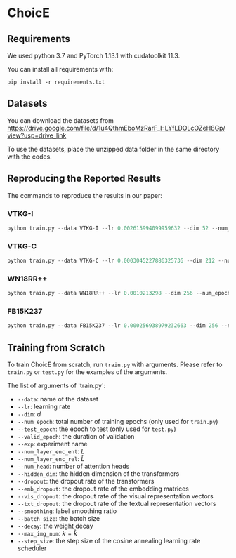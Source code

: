 # ChoicE

## Requirements

We used python 3.7 and PyTorch 1.13.1 with cudatoolkit 11.3.

You can install all requirements with:

```shell
pip install -r requirements.txt
```

## Datasets

You can download the datasets from https://drive.google.com/file/d/1u4QthmEboMzRarF_HLYfLDOLcOZeH8Gp/view?usp=drive_link

To use the datasets, place the unzipped data folder in the same directory with the codes. 

## Reproducing the Reported Results

The commands to reproduce the results in our paper:

### VTKG-I

```python
python train.py --data VTKG-I --lr 0.002615994099959632 --dim 52 --num_epoch 150 --valid_epoch 5 --exp best --num_layer_enc_ent 2 --num_layer_enc_rel 2  --num_head 4 --hidden_dim 1246 --dropout 0.083 --emb_dropout 0.63 --vis_dropout 0.47 --txt_dropout 0.37   --smoothing 0.0 --batch_size 128 --decay 0.0 --max_img_num 10 --step_size 50
```

### VTKG-C

```python
python train.py --data VTKG-C --lr 0.0003045227886325736 --dim 212 --num_epoch 150 --valid_epoch 50 --exp best --num_layer_enc_ent 2 --num_layer_enc_rel 1  --num_head 4 --hidden_dim 1433 --dropout 0.08674025072489311 --emb_dropout 0.7432796345246652 --vis_dropout 0.17099615442602828 --txt_dropout 0.04419803944359779   --smoothing 0.0 --batch_size 512 --decay 0.0 --max_img_num 1 --step_size 50
```

### WN18RR++

```python
python train.py --data WN18RR++ --lr 0.0010213298 --dim 256 --num_epoch 750 --valid_epoch 50 --exp best --num_layer_enc_ent 2 --num_layer_enc_rel 1 --num_layer_dec 1  --num_head 16 --hidden_dim 2048 --dropout 0.1 --emb_dropout 0.9 --vis_dropout 0.3 --txt_dropout 0.1   --smoothing 0.0 --batch_size 1024 --decay 0.0 --max_img_num 1 --step_size 50
```

### FB15K237

```python
python train.py --data FB15K237 --lr 0.000256938979232663 --dim 256 --num_epoch 150 --valid_epoch 50 --exp best --num_layer_enc_ent 1 --num_layer_enc_rel 1 --num_layer_dec 1  --num_head 64 --hidden_dim 1488 --dropout 0.04120258145778738 --emb_dropout 0.6786708590179708 --vis_dropout 0.029641101227252553 --txt_dropout 0.3208812396423554   --smoothing 0.0 --batch_size 512 --decay 0.0 --max_img_num 1 --step_size 50
```

## Training from Scratch

To train ChoicE from scratch, run `train.py` with arguments. Please refer to `train.py` or `test.py` for the examples of the arguments.

The list of arguments of 'train.py':
- `--data`: name of the dataset
- `--lr`: learning rate
- `--dim`: $d$
- `--num_epoch`: total number of training epochs (only used for `train.py`)
- `--test_epoch`: the epoch to test (only used for `test.py`)
- `--valid_epoch`: the duration of validation
- `--exp`: experiment name
- `--num_layer_enc_ent`: $L$
- `--num_layer_enc_rel`: $\widehat{L}$
- `--num_head`: number of attention heads
- `--hidden_dim`: the hidden dimension of the transformers
- `--dropout`: the dropout rate of the transformers
- `--emb_dropout`: the dropout rate of the embedding matrices
- `--vis_dropout`: the dropout rate of the visual representation vectors
- `--txt_dropout`: the dropout rate of the textual representation vectors
- `--smoothing`: label smoothing ratio
- `--batch_size`: the batch size
- `--decay`: the weight decay
- `--max_img_num`: $k=\hat{k}$
- `--step_size`: the step size of the cosine annealing learning rate scheduler
